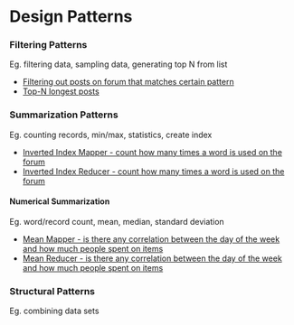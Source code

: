 # Design Patterns

### Filtering Patterns
Eg. filtering data, sampling data, generating top N from list

+ [Filtering out posts on forum that matches certain pattern](https://github.com/Yiyun-Liang/Learning-Data/blob/master/forumData/filterMapper.py)
+ [Top-N longest posts](https://github.com/Yiyun-Liang/Learning-Data/blob/master/forumData/topNMapper.py)

### Summarization Patterns
Eg. counting records, min/max, statistics, create index

+ [Inverted Index Mapper - count how many times a word is used on the forum](https://github.com/Yiyun-Liang/Learning-Data/blob/master/forumData/invertedIndexMapper.py)
+ [Inverted Index Reducer - count how many times a word is used on the forum](https://github.com/Yiyun-Liang/Learning-Data/blob/master/forumData/invertedIndexReduer.py)

#### Numerical Summarization
Eg. word/record count, mean, median, standard deviation

+ [Mean Mapper - is there any correlation between the day of the week and how much people spent on items](https://github.com/Yiyun-Liang/Learning-Data/blob/master/totalSales/meanMapper.py)
+ [Mean Reducer - is there any correlation between the day of the week and how much people spent on items](https://github.com/Yiyun-Liang/Learning-Data/blob/master/totalSales/meanReducer.py)



### Structural Patterns
Eg. combining data sets
[]()
